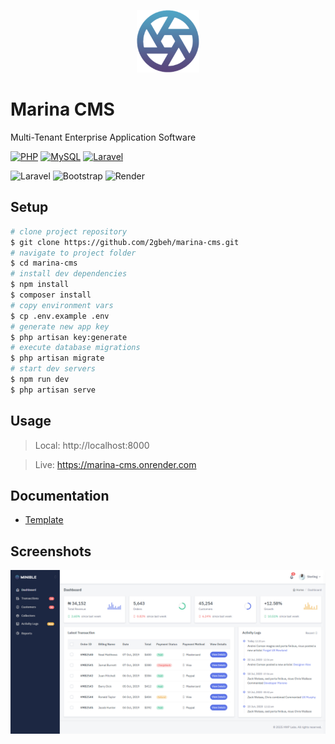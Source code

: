 <p align="center">
  <a href="https://marina-cms.onrender.com" target="blank">
    <img src="./public/icon.png" width="100" alt="Logo" />
  </a>
</p>

# Marina CMS

Multi-Tenant Enterprise Application Software

[![PHP](https://img.shields.io/badge/PHP-8.x-777bb3.svg)](https://www.w3schools.com/php/default.asp)
[![MySQL](https://img.shields.io/badge/MySQL-10.x-ef7b00.svg)](https://www.w3schools.com/mysql/default.asp)
[![Laravel](https://img.shields.io/badge/Laravel-11.x-ff2d20.svg)](https://laravel.com/docs/11.x)

![Laravel](https://img.shields.io/badge/laravel-%23FF2D20.svg?style=for-the-badge&logo=laravel&logoColor=white)
![Bootstrap](https://img.shields.io/badge/bootstrap-%238511FA.svg?style=for-the-badge&logo=bootstrap&logoColor=white)
![Render](https://img.shields.io/badge/Render-%46E3B7.svg?style=for-the-badge&logo=render&logoColor=white)

## Setup

```bash
# clone project repository
$ git clone https://github.com/2gbeh/marina-cms.git
# navigate to project folder
$ cd marina-cms
# install dev dependencies 
$ npm install
$ composer install
# copy environment vars
$ cp .env.example .env
# generate new app key
$ php artisan key:generate
# execute database migrations
$ php artisan migrate
# start dev servers
$ npm run dev
$ php artisan serve
```

## Usage

> Local: http://localhost:8000

> Live: https://marina-cms.onrender.com

## Documentation

- [Template](https://themesbrand.com/minible/layouts/index.html)

## Screenshots

![Social Preview](./public/social-preview.png)
